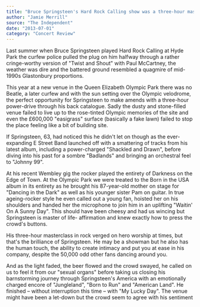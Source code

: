 ```yaml
---
title: "Bruce Springsteen's Hard Rock Calling show was a three-hour masterclass in rock"
author: "Jamie Merrill"
source: "The Independent"
date: "2013-07-01"
category: "Concert Review"
---
```


Last summer when Bruce Springsteen played Hard Rock Calling at Hyde Park the curfew police pulled the plug on him halfway through a rather cringe-worthy version of "Twist and Shout" with Paul McCartney, the weather was dire and the battered ground resembled a quagmire of mid-1990s Glastonbury proportions.

This year at a new venue in the Queen Elizabeth Olympic Park there was no Beatle, a later curfew and with the sun setting over the Olympic velodrome, the perfect opportunity for Springsteen to make amends with a three-hour power-drive through his back catalogue. Sadly the dusty and stone-filled venue failed to live up to the rose-tinted Olympic memories of the site and even the £600,000 "easigrass" surface (basically a fake lawn) failed to stop the place feeling like a bit of building site.

If Springsteen, 63, had noticed this he didn't let on though as the ever- expanding E Street Band launched off with a smattering of tracks from his latest album, including a power-charged "Shackled and Drawn", before diving into his past for a sombre "Badlands" and bringing an orchestral feel to "Johnny 99".

At his recent Wembley gig the rocker played the entirety of Darkness on the Edge of Town. At the Olympic Park we were treated to the Born in the USA album in its entirety as he brought his 87-year-old mother on stage for "Dancing in the Dark" as well as his younger sister Pam on guitar. In true ageing-rocker style he even called out a young fan, hoisted her on his shoulders and handed her the microphone to join him in an uplifting "Waitin' On A Sunny Day". This should have been cheesy and had us wincing but Springsteen is master of life- affirmation and knew exactly how to press the crowd's buttons.

His three-hour masterclass in rock verged on hero worship at times, but that's the brilliance of Springsteen. He may be a showman but he also has the human touch, the ability to create intimacy and put you at ease in his company, despite the 50,000 odd other fans dancing around you.

And as the light faded, the beer flowed and the crowd swayed, he called on us to feel it from our "sexual organs" before taking us closing his barnstorming journey through Springsteen's America with an emotionally charged encore of "Jungleland", "Born to Run" and "American Land". He finished – without interruption this time – with "My Lucky Day". The venue might have been a let-down but the crowd seem to agree with his sentiment
